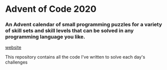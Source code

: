 # Advent of Code 2020

### An Advent calendar of small programming puzzles for a variety of skill sets and skill levels that can be solved in any programming language you like.


[website](https://adventofcode.com/2022)

This repository contains all the code I've written to solve each day's challenges

